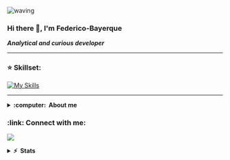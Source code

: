 ![waving](https://capsule-render.vercel.app/api?type=waving&height=200&text=FedeBayer%20&fontAlignY=40&color=gradient)


### Hi there 👋, I'm Federico-Bayerque
***Analytical and curious developer***

<hr/>

### :star: Skillset:
[![My Skills](https://skillicons.dev/icons?i=java,nodejs,expressjs,react,javascript,typescript,spring,mysql,mongodb,postgresql,angular,vuejs)](https://skillicons.dev)

<hr/>

<details close="true">
  <summary><b>:computer: &nbsp;About me</b></summary>
  
  - 🔭 I’m currently working on  ***Portfolio***
  - 🌱 I’m currently learning ***NodeJs/React updates***
  - 👯 I’m looking to collaborate on ***JavaScript***
  - 💬 Ask me about ***Anything***
  - 📫 How to reach me: federicobayerque@gmail.com
  - ⚡ Fun fact: ***A shrimp's heart is in its head***
 </details>


<h3 align="left"> :link: Connect with me:</h3>

[![](https://img.shields.io/badge/linkedin-%230077B5.svg?style=for-the-badge&logo=linkedin)](https://www.linkedin.com/in/federicobayerque/)

 <details close="true">
  <summary><b>⚡ &nbsp;Stats</b></summary>
  
[![Visitor](https://visitor-badge.laobi.icu/badge?page_id=FedeBayer)](https://github.com/FedeBayer) 
[![GitHub followers](https://img.shields.io/github/followers/FedeBayer.svg?style=social&label=Follow)](https://github.com/FedeBayer?tab=followers)

<p><img src="https://github-readme-stats.vercel.app/api?username=fedebayer&show_icons=true&locale=en&theme=react" alt="fedebayer"/><img src="https://github-readme-streak-stats.herokuapp.com/?user=fedebayer&theme=react" alt="fedebayer"/></p>
 </details>

